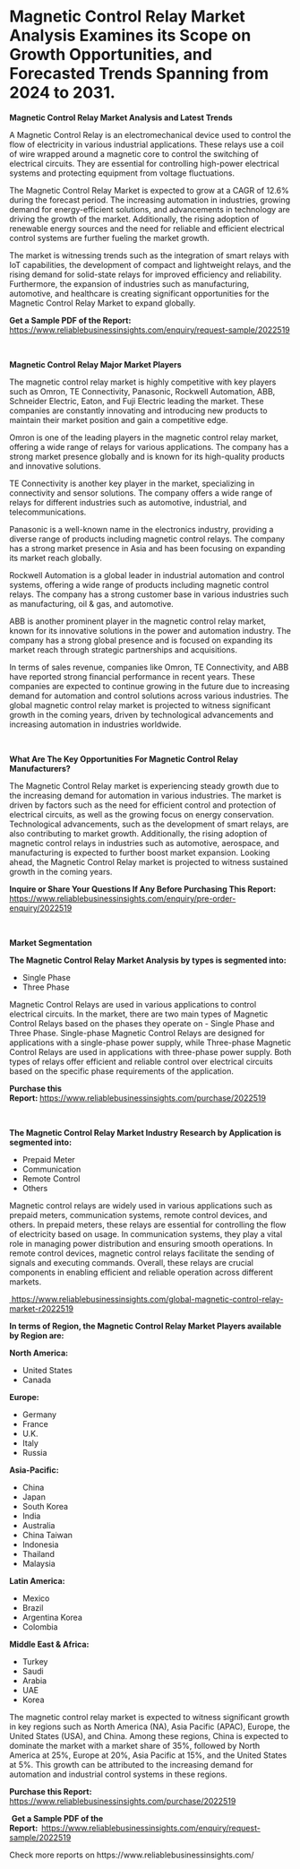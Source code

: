 <p><h1>Magnetic Control Relay Market Analysis Examines its Scope on Growth Opportunities, and Forecasted Trends Spanning from 2024 to 2031.</h1></p><p><strong>Magnetic Control Relay Market Analysis and Latest Trends</strong></p>
<p><p>A Magnetic Control Relay is an electromechanical device used to control the flow of electricity in various industrial applications. These relays use a coil of wire wrapped around a magnetic core to control the switching of electrical circuits. They are essential for controlling high-power electrical systems and protecting equipment from voltage fluctuations.</p><p>The Magnetic Control Relay Market is expected to grow at a CAGR of 12.6% during the forecast period. The increasing automation in industries, growing demand for energy-efficient solutions, and advancements in technology are driving the growth of the market. Additionally, the rising adoption of renewable energy sources and the need for reliable and efficient electrical control systems are further fueling the market growth.</p><p>The market is witnessing trends such as the integration of smart relays with IoT capabilities, the development of compact and lightweight relays, and the rising demand for solid-state relays for improved efficiency and reliability. Furthermore, the expansion of industries such as manufacturing, automotive, and healthcare is creating significant opportunities for the Magnetic Control Relay Market to expand globally.</p></p>
<p><strong>Get a Sample PDF of the Report:&nbsp;</strong> <a href="https://www.reliablebusinessinsights.com/enquiry/request-sample/2022519">https://www.reliablebusinessinsights.com/enquiry/request-sample/2022519</a></p>
<p>&nbsp;</p>
<p><strong>Magnetic Control Relay Major Market Players</strong></p>
<p><p>The magnetic control relay market is highly competitive with key players such as Omron, TE Connectivity, Panasonic, Rockwell Automation, ABB, Schneider Electric, Eaton, and Fuji Electric leading the market. These companies are constantly innovating and introducing new products to maintain their market position and gain a competitive edge.</p><p>Omron is one of the leading players in the magnetic control relay market, offering a wide range of relays for various applications. The company has a strong market presence globally and is known for its high-quality products and innovative solutions.</p><p>TE Connectivity is another key player in the market, specializing in connectivity and sensor solutions. The company offers a wide range of relays for different industries such as automotive, industrial, and telecommunications.</p><p>Panasonic is a well-known name in the electronics industry, providing a diverse range of products including magnetic control relays. The company has a strong market presence in Asia and has been focusing on expanding its market reach globally.</p><p>Rockwell Automation is a global leader in industrial automation and control systems, offering a wide range of products including magnetic control relays. The company has a strong customer base in various industries such as manufacturing, oil & gas, and automotive.</p><p>ABB is another prominent player in the magnetic control relay market, known for its innovative solutions in the power and automation industry. The company has a strong global presence and is focused on expanding its market reach through strategic partnerships and acquisitions.</p><p>In terms of sales revenue, companies like Omron, TE Connectivity, and ABB have reported strong financial performance in recent years. These companies are expected to continue growing in the future due to increasing demand for automation and control solutions across various industries. The global magnetic control relay market is projected to witness significant growth in the coming years, driven by technological advancements and increasing automation in industries worldwide.</p></p>
<p>&nbsp;</p>
<p><strong>What Are The Key Opportunities For Magnetic Control Relay Manufacturers?</strong></p>
<p><p>The Magnetic Control Relay market is experiencing steady growth due to the increasing demand for automation in various industries. The market is driven by factors such as the need for efficient control and protection of electrical circuits, as well as the growing focus on energy conservation. Technological advancements, such as the development of smart relays, are also contributing to market growth. Additionally, the rising adoption of magnetic control relays in industries such as automotive, aerospace, and manufacturing is expected to further boost market expansion. Looking ahead, the Magnetic Control Relay market is projected to witness sustained growth in the coming years.</p></p>
<p><strong>Inquire or Share Your Questions If Any Before Purchasing This Report:</strong> <a href="https://www.reliablebusinessinsights.com/enquiry/pre-order-enquiry/2022519">https://www.reliablebusinessinsights.com/enquiry/pre-order-enquiry/2022519</a></p>
<p>&nbsp;</p>
<p><strong>Market Segmentation</strong></p>
<p><strong>The Magnetic Control Relay Market Analysis by types is segmented into:</strong></p>
<p><ul><li>Single Phase</li><li>Three Phase</li></ul></p>
<p><p>Magnetic Control Relays are used in various applications to control electrical circuits. In the market, there are two main types of Magnetic Control Relays based on the phases they operate on - Single Phase and Three Phase. Single-phase Magnetic Control Relays are designed for applications with a single-phase power supply, while Three-phase Magnetic Control Relays are used in applications with three-phase power supply. Both types of relays offer efficient and reliable control over electrical circuits based on the specific phase requirements of the application.</p></p>
<p><strong>Purchase this Report:&nbsp;</strong><a href="https://www.reliablebusinessinsights.com/purchase/2022519">https://www.reliablebusinessinsights.com/purchase/2022519</a></p>
<p>&nbsp;</p>
<p><strong>The Magnetic Control Relay Market Industry Research by Application is segmented into:</strong></p>
<p><ul><li>Prepaid Meter</li><li>Communication</li><li>Remote Control</li><li>Others</li></ul></p>
<p><p>Magnetic control relays are widely used in various applications such as prepaid meters, communication systems, remote control devices, and others. In prepaid meters, these relays are essential for controlling the flow of electricity based on usage. In communication systems, they play a vital role in managing power distribution and ensuring smooth operations. In remote control devices, magnetic control relays facilitate the sending of signals and executing commands. Overall, these relays are crucial components in enabling efficient and reliable operation across different markets.</p></p>
<p><a href="https://www.reliablebusinessinsights.com/global-magnetic-control-relay-market-r2022519">&nbsp;https://www.reliablebusinessinsights.com/global-magnetic-control-relay-market-r2022519</a></p>
<p><strong>In terms of Region, the Magnetic Control Relay Market Players available by Region are:</strong></p>
<p>
    <p> <strong> North America: </strong>
        <ul>
            <li>United States</li>
            <li>Canada</li>
        </ul>
        </p> 
    <p> <strong> Europe: </strong>
        <ul>
            <li>Germany</li>
            <li>France</li>
            <li>U.K.</li>
            <li>Italy</li>
            <li>Russia</li>
        </ul>
        </p> 
    <p> <strong> Asia-Pacific: </strong>
        <ul>
            <li>China</li>
            <li>Japan</li>
            <li>South Korea</li>
            <li>India</li>
            <li>Australia</li>
            <li>China Taiwan</li>
            <li>Indonesia</li>
            <li>Thailand</li>
            <li>Malaysia</li>
        </ul>
        </p> 
    <p> <strong> Latin America: </strong>
        <ul>
            <li>Mexico</li>
            <li>Brazil</li>
            <li>Argentina Korea</li>
            <li>Colombia</li>
        </ul>
        </p> 
    <p> <strong> Middle East & Africa: </strong>
        <ul>
            <li>Turkey</li>
            <li>Saudi</li>
            <li>Arabia</li>
            <li>UAE</li>
            <li>Korea</li>
        </ul>
    </p>
    </p>
<p><p>The magnetic control relay market is expected to witness significant growth in key regions such as North America (NA), Asia Pacific (APAC), Europe, the United States (USA), and China. Among these regions, China is expected to dominate the market with a market share of 35%, followed by North America at 25%, Europe at 20%, Asia Pacific at 15%, and the United States at 5%. This growth can be attributed to the increasing demand for automation and industrial control systems in these regions.</p></p>
<p><strong>Purchase this Report: </strong><a href="https://www.reliablebusinessinsights.com/purchase/2022519">https://www.reliablebusinessinsights.com/purchase/2022519</a></p>
<p>&nbsp;<strong>Get a Sample PDF of the Report:&nbsp;&nbsp;</strong><a href="https://www.reliablebusinessinsights.com/enquiry/request-sample/2022519">https://www.reliablebusinessinsights.com/enquiry/request-sample/2022519</a></p>
<p><strong></strong></p>
<p>Check more reports on https://www.reliablebusinessinsights.com/</p>